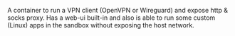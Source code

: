 A container to run a VPN client (OpenVPN or Wireguard) and expose http & socks proxy. Has a web-ui built-in and also is able to run some custom (Linux) apps in the sandbox without exposing the host network.

